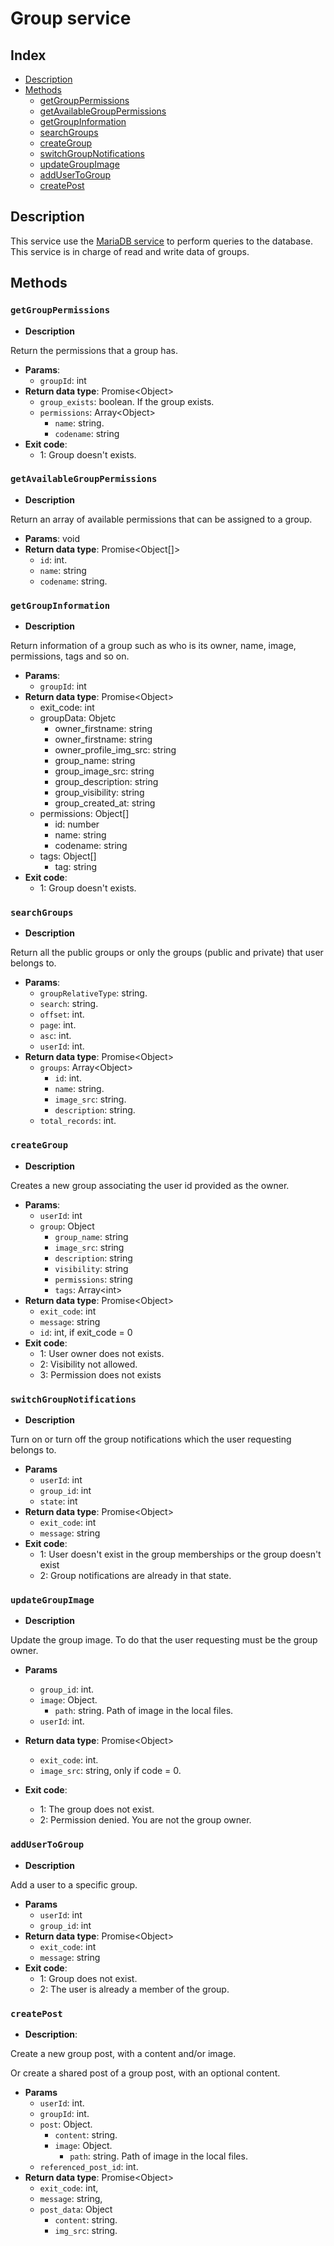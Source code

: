 # Group service

## Index

* [Description](#Description)
* [Methods](#Methods)
  * [getGroupPermissions](#getGroupPermissions)
  * [getAvailableGroupPermissions](#getavailablegrouppermissions)
  * [getGroupInformation](#getgroupinformation)
  * [searchGroups](#searchGroups)
  * [createGroup](#createGroup)
  * [switchGroupNotifications](#switchGroupNotifications)
  * [updateGroupImage](#updateGroupImage)
  * [addUserToGroup](#addUserToGroup)
  * [createPost](#createPost)

## Description

This service use the [MariaDB service](MARIADB.md) to perform queries to the database. This service is in charge of
read and write data of groups.

## Methods

### `getGroupPermissions`

* **Description**

Return the permissions that a group has.

* **Params**:
  * `groupId`: int
* **Return data type**: Promise\<Object>
  * `group_exists`: boolean. If the group exists.
  * `permissions`: Array\<Object>
    * `name`: string.
    * `codename`: string
* **Exit code**:
  * 1: Group doesn't exists.

### `getAvailableGroupPermissions`

* **Description**

Return an array of available permissions that can be assigned to a group.

* **Params**: void
* **Return data type**: Promise\<Object[]>
  * `id`: int. 
  * `name`: string
  * `codename`: string.

### `getGroupInformation`

* **Description**

Return information of a group such as who is its owner, name, image, permissions, tags and so on.

* **Params**:
  * `groupId`: int
* **Return data type**: Promise\<Object>
  - exit_code: int
  - groupData: Objetc
    - owner_firstname: string
    - owner_firstname: string
    - owner_profile_img_src: string
    - group_name: string
    - group_image_src: string
    - group_description: string
    - group_visibility: string
    - group_created_at: string
  - permissions: Object[]
    - id: number
    - name: string
    - codename: string
  - tags: Object[]
    - tag: string
* **Exit code**:
  * 1: Group doesn't exists.

### `searchGroups`

* **Description**

Return all the public groups or only the groups (public and private) that user belongs to.

* **Params**:
  * `groupRelativeType`: string.
  * `search`: string.
  * `offset`: int.
  * `page`: int.
  * `asc`: int.
  * `userId`: int.
* **Return data type**: Promise\<Object>
  * `groups`: Array\<Object>
    * `id`: int.
    * `name`: string.
    * `image_src`: string.
    * `description`: string.
  * `total_records`: int.
  
### `createGroup`

* **Description**

Creates a new group associating the user id provided as the owner.

* **Params**:
  * `userId`: int
  * `group`: Object
    * `group_name`: string
    * `image_src`: string
    * `description`: string
    * `visibility`: string
    * `permissions`: string
    * `tags`: Array\<int>
* **Return data type**: Promise\<Object>
  * `exit_code`: int
  * `message`: string
  * `id`: int, if exit_code = 0
* **Exit code**:
  * 1: User owner does not exists.
  * 2: Visibility not allowed.
  * 3: Permission does not exists

### `switchGroupNotifications`

* **Description**

Turn on or turn off the group notifications which the user requesting belongs to.

* **Params**
  * `userId`: int
  * `group_id`: int
  * `state`: int
* **Return data type**: Promise\<Object>
  * `exit_code`: int
  * `message`: string
* **Exit code**:
  * 1: User doesn't exist in the group memberships or the group doesn't exist
  * 2: Group notifications are already in that state.

### `updateGroupImage`

* **Description**

Update the group image. To do that the user requesting must be the group owner.

* **Params**
  * `group_id`: int.
  * `image`: Object.
      * `path`: string. Path of image in the local files.
  * `userId`: int.

* **Return data type**: Promise\<Object>
  * `exit_code`: int.
  * `image_src`: string, only if code = 0.

* **Exit code**:
  * 1: The group does not exist.
  * 2: Permission denied. You are not the group owner.

### `addUserToGroup`

* **Description**

Add a user to a specific group.

* **Params**
  * `userId`: int
  * `group_id`: int
* **Return data type**: Promise\<Object>
  * `exit_code`: int
  * `message`: string
* **Exit code**:
  * 1: Group does not exist.
  * 2: The user is already a member of the group.

### `createPost`

* **Description**: 

Create a new group post, with a content and/or image.

Or create a shared post of a group post, with an optional content.

* **Params**
  * `userId`: int.
  * `groupId`: int.
  * `post`: Object.
    * `content`: string.
    * `image`: Object.
      * `path`: string. Path of image in the local files.
  * `referenced_post_id`: int.
* **Return data type**: Promise\<Object>
  * `exit_code`: int,
  * `message`: string,
  * `post_data`: Object
    * `content`: string.
    * `img_src`: string.
